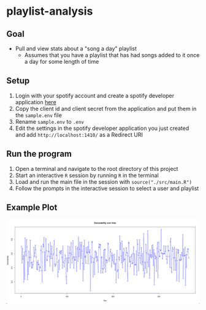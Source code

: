 # playlist-analysis

## Goal
* Pull and view stats about a "song a day" playlist 
    * Assumes that you have a playlist that has had songs added to it once a day for some length of time

## Setup 
1. Login with your spotify account and create a spotify developer application [here](https://developer.spotify.com/)
2. Copy the client id and client secret from the application and put them in the `sample.env` file
3. Rename `sample.env` to `.env`
4. Edit the settings in the spotify developer application you just created and add `http://localhost:1410/` as a Redirect URI


## Run the program
1. Open a terminal and navigate to the root directory of this project
2. Start an interactive `R` session by running `R` in the terminal
3. Load and run the main file in the session with `source("./src/main.R")`
4. Follow the prompts in the interactive session to select a user and playlist

## Example Plot
![danceability](https://github.com/jfrazier-eth/playlist-analysis/blob/main/resources/danceability.png)